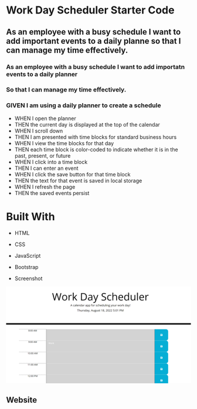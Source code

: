 # Work Day Scheduler Starter Code

## As an employee with a busy schedule I want to add important events to a daily planne so that I can manage my time effectively.

### As an employee with a busy schedule I want to add importatn events to a daily planner
### So that I can manage my time effectively.

### GIVEN I am using a daily planner to create a schedule
* WHEN I open the planner
* THEN the current day is displayed at the top of the calendar
* WHEN I scroll down
* THEN I am presented with time blocks for standard business hours
* WHEN I view the time blocks for that day
* THEN each time block is color-coded to indicate whether it is in the past, present, or future
* WHEN I click into a time block
* THEN I can enter an event
* WHEN I click the save button for that time block
* THEN the text for that event is saved in local storage
* WHEN I refresh the page 
* THEN the saved events persist

# Built With
* HTML
* CSS
* JavaScript
* Bootstrap


* Screenshot 

![ScreenShot](/assets/Screenshot%202022-08-19%20195900.png)

## Website


